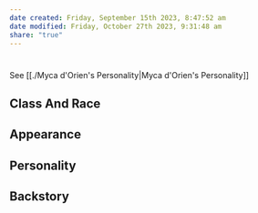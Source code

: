 ```yaml
---
date created: Friday, September 15th 2023, 8:47:52 am
date modified: Friday, October 27th 2023, 9:31:48 am
share: "true"
---
```

# 
See [[./Myca d'Orien's Personality|Myca d'Orien's Personality]]
## Class And Race

## Appearance

## Personality

## Backstory
